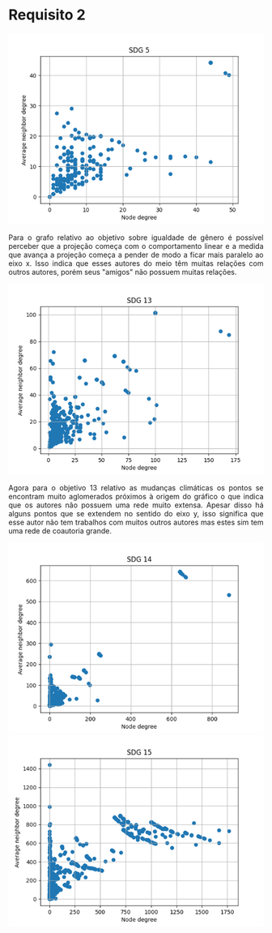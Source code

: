 <h1>Requisito 2</h1>

![sdg 5](https://github.com/ViniciusBulhoes/AED2/blob/main/U2T1/Requisito_02/assets/sdg5.png)
<p align=justify>
  Para o grafo relativo ao objetivo sobre igualdade de gênero é possível perceber que a projeção começa com o comportamento linear e a medida que avança a projeção começa a pender de modo a ficar
  mais paralelo ao eixo x. Isso indica que esses autores do meio têm muitas relações com outros autores, porém seus "amigos" não possuem muitas relações.
</p>

![sdg 13](https://github.com/ViniciusBulhoes/AED2/blob/main/U2T1/Requisito_02/assets/sdg13.png)
<p align=justify>
  Agora para o objetivo 13 relativo as mudanças climáticas os pontos se encontram muito aglomerados próximos à origem do gráfico o que indica que os autores nâo possuem uma rede muito extensa.
  Apesar disso há alguns pontos que se extendem no sentido do eixo y, isso significa que esse autor não tem trabalhos com muitos outros autores mas estes sim tem uma rede de coautoria grande.
</p>
  
![sdg 14](https://github.com/ViniciusBulhoes/AED2/blob/main/U2T1/Requisito_02/assets/sdg14.png)
![sdg 15](https://github.com/ViniciusBulhoes/AED2/blob/main/U2T1/Requisito_02/assets/sdg15.png)
